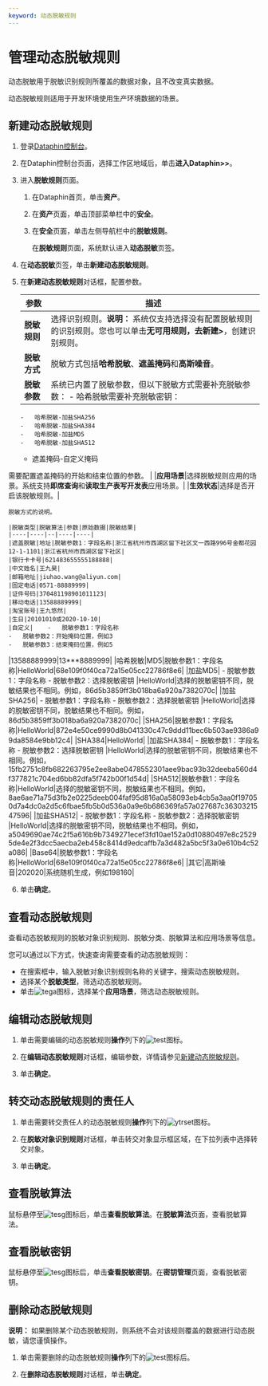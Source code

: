 ```yaml
---
keyword: 动态脱敏规则
---
```


# 管理动态脱敏规则

动态脱敏用于脱敏识别规则所覆盖的数据对象，且不改变真实数据。

动态脱敏规则适用于开发环境使用生产环境数据的场景。

## 新建动态脱敏规则

1.  登录[Dataphin控制台](https://dataphin.console.aliyun.com/workingArea)。

2.  在Dataphin控制台页面，选择工作区地域后，单击**进入Dataphin\>\>**。

3.  进入**脱敏规则**页面。

    1.  在Dataphin首页，单击**资产**。

    2.  在**资产**页面，单击顶部菜单栏中的**安全**。

    3.  在**安全**页面，单击左侧导航栏中的**脱敏规则**。

        在**脱敏规则**页面，系统默认进入**动态脱敏**页签。

4.  在**动态脱敏**页签，单击**新建动态脱敏规则**。

5.  在**新建动态脱敏规则**对话框，配置参数。

    |参数|描述|
    |--|--|
    |**脱敏规则**|选择识别规则。**说明：** 系统仅支持选择没有配置脱敏规则的识别规则。您也可以单击**无可用规则，去新建\>**，创建识别规则。 |
    |**脱敏方式**|脱敏方式包括**哈希脱敏**、**遮盖掩码**和**高斯噪音**。|
    |**脱敏参数**|系统已内置了脱敏参数，但以下脱敏方式需要补充脱敏参数：    -   哈希脱敏需要补充脱敏密钥：
        -   哈希脱敏-加盐SHA256
        -   哈希脱敏-加盐SHA384
        -   哈希脱敏-加盐MD5
        -   哈希脱敏-加盐SHA512
    -   遮盖掩码-自定义掩码

需要配置遮盖掩码的开始和结束位置的参数。 |
    |**应用场景**|选择脱敏规则应用的场景。系统支持**即席查询**和**读取生产表写开发表**应用场景。|
    |**生效状态**|选择是否开启该脱敏规则。|

    脱敏方式的说明。

    |脱敏类型|脱敏算法|参数|原始数据|脱敏结果|
    |----|----|--|----|----|
    |遮盖脱敏|地址|脱敏参数1：字段名称|浙江省杭州市西湖区留下社区文一西路996号金都花园12-1-1101|浙江省杭州市西湖区留下社区|
    |银行卡卡号|621483655555188888|
    |中文姓名|王九昊|
    |邮箱地址|jiuhao.wang@aliyun.com|
    |固定电话|0571-88889999|
    |证件号码|370481198901011123|
    |移动电话|13588889999|
    |淘宝账号|王九悠然|
    |生日|20101010或2020-10-10|
    |自定义|    -   脱敏参数1：字段名称
    -   脱敏参数2：开始掩码位置，例如3
    -   脱敏参数3：结束掩码位置，例如5
|13588889999|13\*\*\*8889999|
    |哈希脱敏|MD5|脱敏参数1：字段名称|HelloWorld|68e109f0f40ca72a15e05cc22786f8e6|
    |加盐MD5|    -   脱敏参数1：字段名称
    -   脱敏参数2：选择脱敏密钥
|HelloWorld|选择的脱敏密钥不同，脱敏结果也不相同。例如，86d5b3859ff3b018ba6a920a7382070c|
    |加盐SHA256|    -   脱敏参数1：字段名称
    -   脱敏参数2：选择脱敏密钥
|HelloWorld|选择的脱敏密钥不同，脱敏结果也不相同。例如，86d5b3859ff3b018ba6a920a7382070c|
    |SHA256|脱敏参数1：字段名称|HelloWorld|872e4e50ce9990d8b041330c47c9ddd11bec6b503ae9386a99da8584e9bb12c4|
    |SHA384|HelloWorld|
    |加盐SHA384|    -   脱敏参数1：字段名称
    -   脱敏参数2：选择脱敏密钥
|HelloWorld|选择的脱敏密钥不同，脱敏结果也不相同。例如，15fb2751c8fb682263795e2ee8abe0478552301aee9bac93b32deeba560d4f377821c704ed6bb82dfa5f742b00f1d54d|
    |SHA512|脱敏参数1：字段名称|HelloWorld|选择的脱敏密钥不同，脱敏结果也不相同。例如，8ae6ae71a75d3fb2e0225deeb004faf95d816a0a58093eb4cb5a3aa0f197050d7a4dc0a2d5c6fbae5fb5b0d536a0a9e6b686369fa57a027687c3630321547596|
    |加盐SHA512|    -   脱敏参数1：字段名称
    -   脱敏参数2：选择脱敏密钥
|HelloWorld|选择的脱敏密钥不同，脱敏结果也不相同。例如，a5049690ae74c2f5a616b9b7349271ecef3fd10ae152a0d10880497e8c25295de4e2f3dcc5aecba2eb458c8414d9edcaffb7a3d482a5bc5f3a0e610b4c52a086|
    |Base64|脱敏参数1：字段名称|HelloWorld|68e109f0f40ca72a15e05cc22786f8e6|
    |其它|高斯噪音|202020|系统随机生成，例如198160|

6.  单击**确定**。


## 查看动态脱敏规则

查看动态脱敏规则的脱敏对象识别规则、脱敏分类、脱敏算法和应用场景等信息。

您可以通过以下方式，快速查询需要查看的动态脱敏规则：

-   在搜索框中，输入脱敏对象识别规则名称的关键字，搜索动态脱敏规则。
-   选择某个**脱敏类型**，筛选动态脱敏规则。
-   单击![tega](https://static-aliyun-doc.oss-accelerate.aliyuncs.com/assets/img/zh-CN/6377559951/p134882.png)图标，选择某个**应用场景**，筛选动态脱敏规则。

## 编辑动态脱敏规则

1.  单击需要编辑的动态脱敏规则**操作**列下的![test](https://static-aliyun-doc.oss-accelerate.aliyuncs.com/assets/img/zh-CN/7377559951/p134929.png)图标。

2.  在**编辑动态脱敏规则**对话框，编辑参数，详情请参见[新建动态脱敏规则](#section_wv7_st4_6ul)。

3.  单击**确定**。


## 转交动态脱敏规则的责任人

1.  单击需要转交责任人的动态脱敏规则**操作**列下的![ytrset](https://static-aliyun-doc.oss-accelerate.aliyuncs.com/assets/img/zh-CN/2359966951/p135245.png)图标。

2.  在**脱敏对象识别规则**对话框，单击转交对象显示框区域，在下拉列表中选择转交对象。

3.  单击**确定**。


## 查看脱敏算法

鼠标悬停至![tesg](https://static-aliyun-doc.oss-accelerate.aliyuncs.com/assets/img/zh-CN/0787008951/p135000.png)图标后，单击**查看脱敏算法**。在**脱敏算法**页面，查看脱敏算法。

## 查看脱敏密钥

鼠标悬停至![tesg](https://static-aliyun-doc.oss-accelerate.aliyuncs.com/assets/img/zh-CN/0787008951/p135000.png)图标后，单击**查看脱敏密钥**。在**密钥管理**页面，查看脱敏密钥。

## 删除动态脱敏规则

**说明：** 如果删除某个动态脱敏规则，则系统不会对该规则覆盖的数据进行动态脱敏，请您谨慎操作。

1.  单击需要删除的动态脱敏规则**操作**列下的![test](https://static-aliyun-doc.oss-accelerate.aliyuncs.com/assets/img/zh-CN/2359966951/p135260.png)图标后。

2.  在**删除动态脱敏规则**对话框，单击**确定**。


